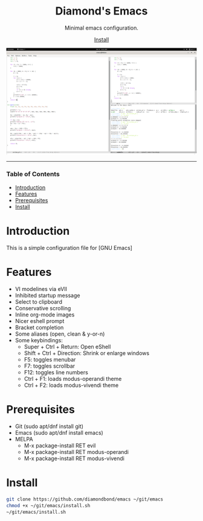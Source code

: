 <div align="center">

# Diamond's Emacs
Minimal emacs configuration.

[Install](#install)

![Screenshot](https://raw.githubusercontent.com/DiamondBond/emacs/master/img/emacs.png)

</div>

---

### Table of Contents
- [Introduction](#introduction)
- [Features](#features)
- [Prerequisites](#prerequisites)
- [Install](#install)

# Introduction
This is a simple configuration file for [GNU Emacs]

# Features
- VI modelines via eVIl
- Inhibited startup message
- Select to clipboard
- Conservative scrolling
- Inline org-mode images
- Nicer eshell prompt
- Bracket completion
- Some aliases (open, clean & y-or-n)
- Some keybindings:
  - Super + Ctrl + Return: Open eShell
  - Shift + Ctrl + Direction: Shrink or enlarge windows
  - F5: toggles menubar
  - F7: toggles scrollbar
  - F12: toggles line numbers
  - Ctrl + F1: loads modus-operandi theme
  - Ctrl + F2: loads modus-vivendi theme

# Prerequisites
+ Git (sudo apt/dnf install git)
+ Emacs (sudo apt/dnf install emacs)
+ MELPA
  + M-x package-install RET evil
  + M-x package-install RET modus-operandi
  + M-x package-install RET modus-vivendi

# Install
``` sh
git clone https://github.com/diamondbond/emacs ~/git/emacs
chmod +x ~/git/emacs/install.sh
~/git/emacs/install.sh
```
